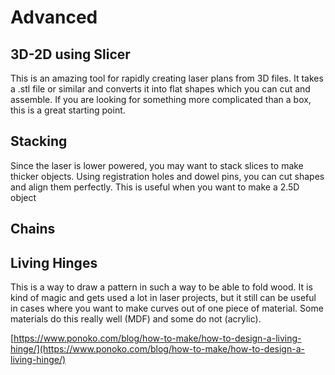 # Advanced

## 3D-2D using Slicer

This is an amazing tool for rapidly creating laser plans from 3D files. It takes a .stl file or similar and converts it into flat shapes which you can cut and assemble. If you are looking for something more complicated than a box, this is a great starting point.

## Stacking

Since the laser is lower powered, you may want to stack slices to make thicker objects. Using registration holes and dowel pins, you can cut shapes and align them perfectly. This is useful when you want to make a 2.5D object

## Chains

## Living Hinges

This is a way to draw a pattern in such a way to be able to fold wood. It is kind of magic and gets used a lot in laser projects, but it still can be useful in cases where you want to make curves out of one piece of material. Some materials do this really well \(MDF\) and some do not \(acrylic\).

[https://www.ponoko.com/blog/how-to-make/how-to-design-a-living-hinge/](https://www.ponoko.com/blog/how-to-make/how-to-design-a-living-hinge/)

